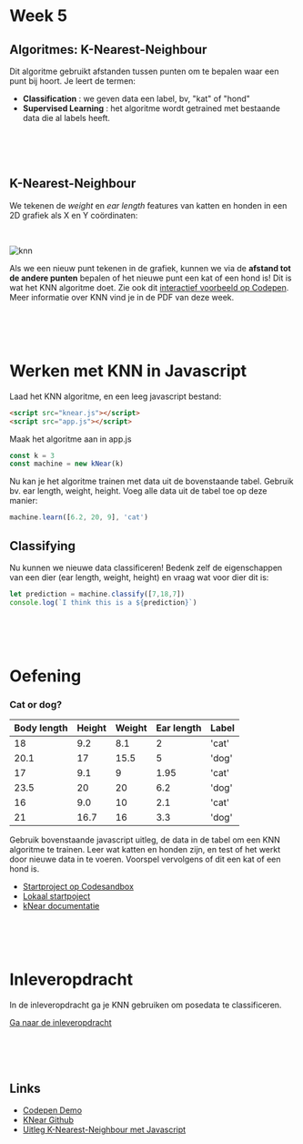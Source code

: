 # Week 5

## Algoritmes: K-Nearest-Neighbour

Dit algoritme gebruikt afstanden tussen punten om te bepalen waar een punt bij hoort. Je leert de termen:

- **Classification** : we geven data een label, bv, "kat" of "hond"
- **Supervised Learning** : het algoritme wordt getrained met bestaande data die al labels heeft.

<br>
<br>
<br>

## K-Nearest-Neighbour

We tekenen de *weight* en *ear length* features van katten en honden in een 2D grafiek als X en Y coördinaten:

<br>

![knn](../images/knn_catdog_icons.png)

Als we een nieuw punt tekenen in de grafiek, kunnen we via de **afstand tot de andere punten** bepalen of het nieuwe punt een kat of een hond is! Dit is wat het KNN algoritme doet. Zie ook dit [interactief voorbeeld op Codepen](https://codepen.io/Qbrid/pen/OwpjLX). Meer informatie over KNN vind je in de PDF van deze week.

<br>
<br>
<Br>

# Werken met KNN in Javascript

Laad het KNN algoritme, en een leeg javascript bestand:

```html
<script src="knear.js"></script>
<script src="app.js"></script>
```
Maak het algoritme aan in app.js

```javascript
const k = 3
const machine = new kNear(k)
```
Nu kan je het algoritme trainen met data uit de bovenstaande tabel. Gebruik bv. ear length, weight, height. Voeg alle data uit de tabel toe op deze manier:
```javascript
machine.learn([6.2, 20, 9], 'cat')
```

## Classifying

Nu kunnen we nieuwe data classificeren! Bedenk zelf de eigenschappen van een dier (ear length, weight, height) en vraag wat voor dier dit is:

```javascript
let prediction = machine.classify([7,18,7])
console.log(`I think this is a ${prediction}`)
```
<br>
<br>
<Br>

# Oefening 

### Cat or dog?

| Body length | Height | Weight | Ear length |  Label |
| ----------- | ------ | ------ | ---------- |  ----- |
| 18 | 9.2 | 8.1 | 2 | 'cat' |
| 20.1 | 17 | 15.5 | 5 | 'dog' |
| 17 | 9.1 | 9 | 1.95 | 'cat' |
| 23.5 | 20 | 20 | 6.2 | 'dog' |
| 16 | 9.0 | 10 | 2.1 | 'cat' |
| 21 | 16.7 | 16 | 3.3 | 'dog' |

Gebruik bovenstaande javascript uitleg, de data in de tabel om een KNN algoritme te trainen. Leer wat katten en honden zijn, en test of het werkt door nieuwe data in te voeren. Voorspel vervolgens of dit een kat of een hond is.

- [Startproject op Codesandbox](https://codesandbox.io/s/knear-week4-57wqe?file=/src/index.js)
- [Lokaal startpoject](./knear)
- [kNear documentatie](https://github.com/NathanEpstein/KNear)

<br>
<br>
<br>

# Inleveropdracht

In de inleveropdracht ga je KNN gebruiken om posedata te classificeren.

[Ga naar de inleveropdracht](./inleveropdracht.md)

<br>
<br>
<br>

## Links

- [Codepen Demo](https://codepen.io/Qbrid/pen/OwpjLX)
- [KNear Github](https://github.com/NathanEpstein/KNear)
- [Uitleg K-Nearest-Neighbour met Javascript](https://burakkanber.com/blog/machine-learning-in-js-k-nearest-neighbor-part-1/)
